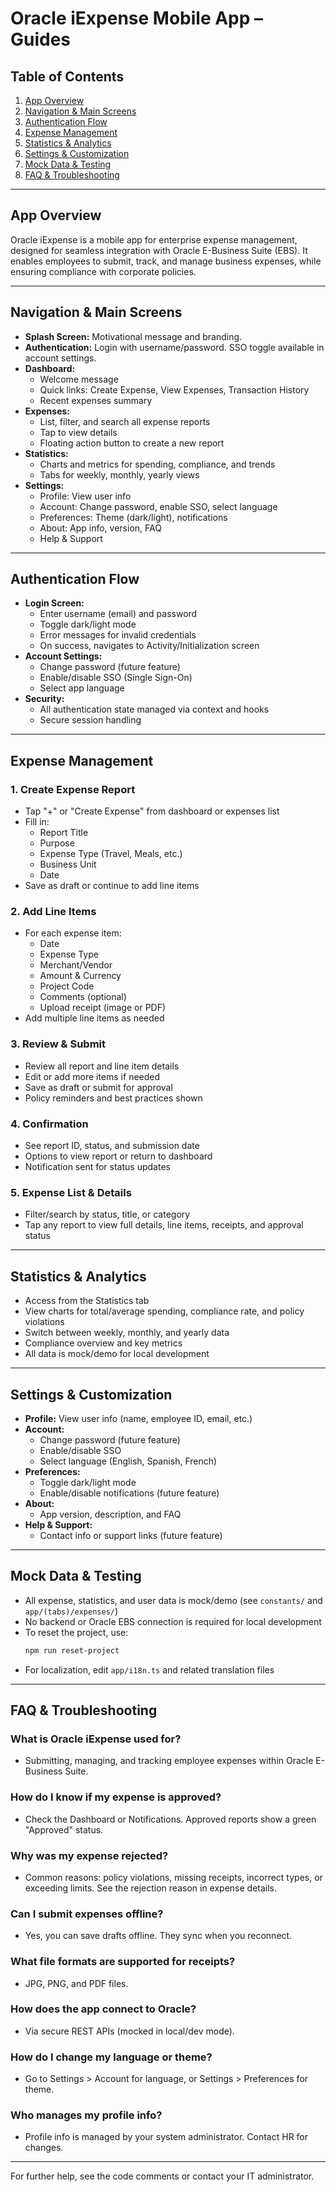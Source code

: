 # Oracle iExpense Mobile App – Guides

## Table of Contents
1. [App Overview](#app-overview)
2. [Navigation & Main Screens](#navigation--main-screens)
3. [Authentication Flow](#authentication-flow)
4. [Expense Management](#expense-management)
5. [Statistics & Analytics](#statistics--analytics)
6. [Settings & Customization](#settings--customization)
7. [Mock Data & Testing](#mock-data--testing)
8. [FAQ & Troubleshooting](#faq--troubleshooting)

---

## App Overview
Oracle iExpense is a mobile app for enterprise expense management, designed for seamless integration with Oracle E-Business Suite (EBS). It enables employees to submit, track, and manage business expenses, while ensuring compliance with corporate policies.

---

## Navigation & Main Screens

- **Splash Screen:** Motivational message and branding.
- **Authentication:** Login with username/password. SSO toggle available in account settings.
- **Dashboard:**
  - Welcome message
  - Quick links: Create Expense, View Expenses, Transaction History
  - Recent expenses summary
- **Expenses:**
  - List, filter, and search all expense reports
  - Tap to view details
  - Floating action button to create a new report
- **Statistics:**
  - Charts and metrics for spending, compliance, and trends
  - Tabs for weekly, monthly, yearly views
- **Settings:**
  - Profile: View user info
  - Account: Change password, enable SSO, select language
  - Preferences: Theme (dark/light), notifications
  - About: App info, version, FAQ
  - Help & Support

---

## Authentication Flow

- **Login Screen:**
  - Enter username (email) and password
  - Toggle dark/light mode
  - Error messages for invalid credentials
  - On success, navigates to Activity/Initialization screen
- **Account Settings:**
  - Change password (future feature)
  - Enable/disable SSO (Single Sign-On)
  - Select app language
- **Security:**
  - All authentication state managed via context and hooks
  - Secure session handling

---

## Expense Management

### 1. Create Expense Report
- Tap "+" or "Create Expense" from dashboard or expenses list
- Fill in:
  - Report Title
  - Purpose
  - Expense Type (Travel, Meals, etc.)
  - Business Unit
  - Date
- Save as draft or continue to add line items

### 2. Add Line Items
- For each expense item:
  - Date
  - Expense Type
  - Merchant/Vendor
  - Amount & Currency
  - Project Code
  - Comments (optional)
  - Upload receipt (image or PDF)
- Add multiple line items as needed

### 3. Review & Submit
- Review all report and line item details
- Edit or add more items if needed
- Save as draft or submit for approval
- Policy reminders and best practices shown

### 4. Confirmation
- See report ID, status, and submission date
- Options to view report or return to dashboard
- Notification sent for status updates

### 5. Expense List & Details
- Filter/search by status, title, or category
- Tap any report to view full details, line items, receipts, and approval status

---

## Statistics & Analytics
- Access from the Statistics tab
- View charts for total/average spending, compliance rate, and policy violations
- Switch between weekly, monthly, and yearly data
- Compliance overview and key metrics
- All data is mock/demo for local development

---

## Settings & Customization
- **Profile:** View user info (name, employee ID, email, etc.)
- **Account:**
  - Change password (future feature)
  - Enable/disable SSO
  - Select language (English, Spanish, French)
- **Preferences:**
  - Toggle dark/light mode
  - Enable/disable notifications (future feature)
- **About:**
  - App version, description, and FAQ
- **Help & Support:**
  - Contact info or support links (future feature)

---

## Mock Data & Testing
- All expense, statistics, and user data is mock/demo (see `constants/` and `app/(tabs)/expenses/`)
- No backend or Oracle EBS connection is required for local development
- To reset the project, use:
  ```bash
  npm run reset-project
  ```
- For localization, edit `app/i18n.ts` and related translation files

---

## FAQ & Troubleshooting

### What is Oracle iExpense used for?
- Submitting, managing, and tracking employee expenses within Oracle E-Business Suite.

### How do I know if my expense is approved?
- Check the Dashboard or Notifications. Approved reports show a green "Approved" status.

### Why was my expense rejected?
- Common reasons: policy violations, missing receipts, incorrect types, or exceeding limits. See the rejection reason in expense details.

### Can I submit expenses offline?
- Yes, you can save drafts offline. They sync when you reconnect.

### What file formats are supported for receipts?
- JPG, PNG, and PDF files.

### How does the app connect to Oracle?
- Via secure REST APIs (mocked in local/dev mode).

### How do I change my language or theme?
- Go to Settings > Account for language, or Settings > Preferences for theme.

### Who manages my profile info?
- Profile info is managed by your system administrator. Contact HR for changes.

---

For further help, see the code comments or contact your IT administrator. 